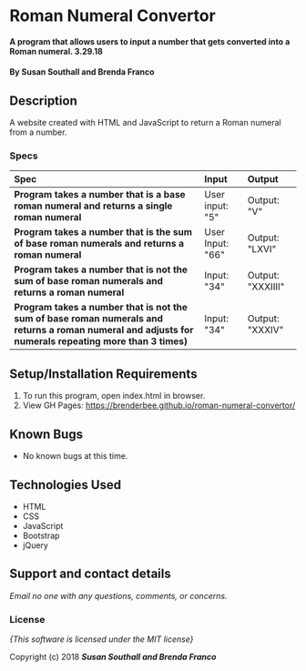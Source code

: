 # Roman Numeral Convertor

#### A program that allows users to input a number that gets converted into a Roman numeral. 3.29.18

#### By **Susan Southall and Brenda Franco**

## Description

A website created with HTML and JavaScript to return a Roman numeral from a number.


### Specs
| Spec | Input | Output |
| :------------- | :------------- | :------------- |
| **Program takes a number that is a base roman numeral and returns a single roman numeral** | User input: "5" | Output: "V" |
| **Program takes a number that is the sum of base roman numerals and returns a roman numeral**| User Input: "66" | Output: "LXVI" |
| **Program takes a number that is not the sum of base roman numerals and returns a roman numeral**| Input: "34" | Output: "XXXIIII" |
| **Program takes a number that is not the sum of base roman numerals and returns a roman numeral and adjusts for numerals repeating more than 3 times)** | Input: "34" | Output: "XXXIV" |


## Setup/Installation Requirements

1. To run this program, open index.html in browser.
2. View GH Pages: https://brenderbee.github.io/roman-numeral-convertor/

## Known Bugs
* No known bugs at this time.

## Technologies Used
  * HTML
  * CSS
  * JavaScript
  * Bootstrap
  * jQuery


## Support and contact details

_Email no one with any questions, comments, or concerns._

### License

*{This software is licensed under the MIT license}*

Copyright (c) 2018 **_Susan Southall and Brenda Franco_**
